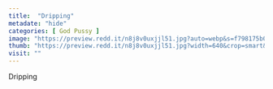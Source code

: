 ```yaml
---
title:  "Dripping"
metadate: "hide"
categories: [ God Pussy ]
image: "https://preview.redd.it/n8j8v0uxjjl51.jpg?auto=webp&s=f798175b021e44805265843e1762e9d72615957e"
thumb: "https://preview.redd.it/n8j8v0uxjjl51.jpg?width=640&crop=smart&auto=webp&s=9edd2d5ce66a4cb0c6752ae69290f59f141842d7"
visit: ""
---
```

Dripping
